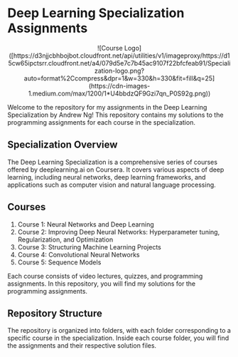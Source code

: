 # Deep Learning Specialization Assignments
<p align="center">
  ![Course Logo]([https://d3njjcbhbojbot.cloudfront.net/api/utilities/v1/imageproxy/https://d15cw65ipctsrr.cloudfront.net/a4/079d5e7c7b45ac9107f22bfcfeab91/Specialization-logo.png?auto=format%2Ccompress&dpr=1&w=330&h=330&fit=fill&q=25](https://cdn-images-1.medium.com/max/1200/1*U4bbdzQF9Gzi7qn_P0S92g.png))
</p>

Welcome to the repository for my assignments in the Deep Learning Specialization by Andrew Ng! This repository contains my solutions to the programming assignments for each course in the specialization.

## Specialization Overview

The Deep Learning Specialization is a comprehensive series of courses offered by deeplearning.ai on Coursera. It covers various aspects of deep learning, including neural networks, deep learning frameworks, and applications such as computer vision and natural language processing.

## Courses

1. Course 1: Neural Networks and Deep Learning
2. Course 2: Improving Deep Neural Networks: Hyperparameter tuning, Regularization, and Optimization
3. Course 3: Structuring Machine Learning Projects
4. Course 4: Convolutional Neural Networks
5. Course 5: Sequence Models

Each course consists of video lectures, quizzes, and programming assignments. In this repository, you will find my solutions for the programming assignments.

## Repository Structure

The repository is organized into folders, with each folder corresponding to a specific course in the specialization. Inside each course folder, you will find the assignments and their respective solution files.
